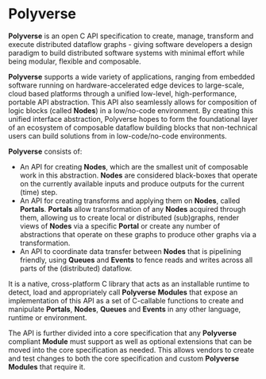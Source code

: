 # Polyverse

**Polyverse** is an open C API specification to create, manage, transform and execute distributed dataflow graphs - giving software developers a design paradigm to build distributed software systems with minimal effort while being modular, flexible and composable.

**Polyverse** supports a wide variety of applications, ranging from embedded software running on hardware-accelerated edge devices to large-scale, cloud based platforms through a unified low-level, high-performance, portable API abstraction. This API also seamlessly allows for composition of logic blocks (called **Nodes**) in a low/no-code environment. By creating this unified interface abstraction, Polyverse hopes to form the foundational layer of an ecosystem of composable dataflow building blocks that non-technical users can build solutions from in low-code/no-code environments.

**Polyverse** consists of:

* An API for creating **Nodes**, which are the smallest unit of composable work in this abstraction. **Nodes** are considered black-boxes that operate on the currently available inputs and produce outputs for the current (time) step.
* An API for creating transforms and applying them on **Nodes**, called **Portals**. **Portals** allow transformation of any **Nodes** acquired through them, allowing us to create local or distributed (sub)graphs, render views of **Nodes** via a specific **Portal** or create any number of abstractions that operate on these graphs to produce other graphs via a transformation.
* An API to coordinate data transfer between **Nodes** that is pipelining friendly, using **Queues** and **Events** to fence reads and writes across all parts of the (distributed) dataflow.

It is a native, cross-platform C library that acts as an installable runtime to detect, load and appropriately call **Polyverse** **Modules** that expose an implementation of this API as a set of C-callable functions to create and manipulate **Portals**, **Nodes**, **Queues** and **Events** in any other language, runtime or environment.

The API is further divided into a core specification that any **Polyverse** compliant **Module** must support as well as optional extensions that can be moved into the core specification as needed. This allows vendors to create and test changes to both the core specification and custom **Polyverse Modules** that require it.
